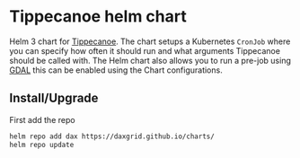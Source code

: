 # Tippecanoe helm chart

Helm 3 chart for [Tippecanoe](https://github.com/mapbox/tippecanoe). The chart setups a Kubernetes `CronJob` where you can specify how often it should run and what arguments Tippecanoe should be called with. The Helm chart also allows you to run a pre-job using [GDAL](https://github.com/OSGeo/gdal) this can be enabled using the Chart configurations.

## Install/Upgrade

First add the repo
```sh
helm repo add dax https://daxgrid.github.io/charts/
helm repo update
```
